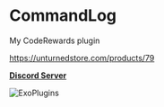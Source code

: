 # CommandLog
My CodeRewards plugin

https://unturnedstore.com/products/79
  <p>
   <b><a href="https://discord.gg/8N84Jg2DQY">Discord Server</a></b>
  </p>
  <p>
<img src="https://discord.com/api/guilds/810007530750345237/widget.png?style=banner2" alt="ExoPlugins"/>
  </p>
